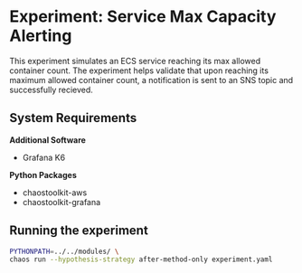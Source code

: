 # Experiment: Service Max Capacity Alerting

This experiment simulates an ECS service reaching its max allowed container count.
The experiment helps validate that upon reaching its maximum allowed container count, a notification is sent to an SNS topic and successfully recieved.

## System Requirements

**Additional Software**

* Grafana K6

**Python Packages**

* chaostoolkit-aws
* chaostoolkit-grafana

## Running the experiment

```bash
PYTHONPATH=../../modules/ \
chaos run --hypothesis-strategy after-method-only experiment.yaml
```
